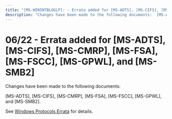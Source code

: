 ```yaml
---
title: "[MS-WININTBLOGLP]: - Errata added for [MS-ADTS], [MS-CIFS], [MS-CMRP], [MS-FSA], [MS-FSCC], [MS-GPWL], and [MS-SMB2]"
description: "Changes have been made to the following documents:  [MS-ADTS], [MS-CIFS], [MS-CMRP], [MS-FSA], [MS-FSCC], [MS-GPWL], and [MS-SMB2].  See Windows"
---
```


# 06/22 - Errata added for [MS-ADTS], [MS-CIFS], [MS-CMRP], [MS-FSA], [MS-FSCC], [MS-GPWL], and [MS-SMB2]

<p> </p>
<p>Changes have been made to the following documents:</p>

<p>[MS-ADTS], [MS-CIFS], [MS-CMRP], [MS-FSA], [MS-FSCC],
[MS-GPWL], and [MS-SMB2].</p>

<p>See <span><a href="/openspecs/windows_protocols/MS-WINERRATA/314fe022-28ea-4bd9-93ac-7941ecf9ca10">Windows
Protocols Errata</a></span> for details.</p>


                